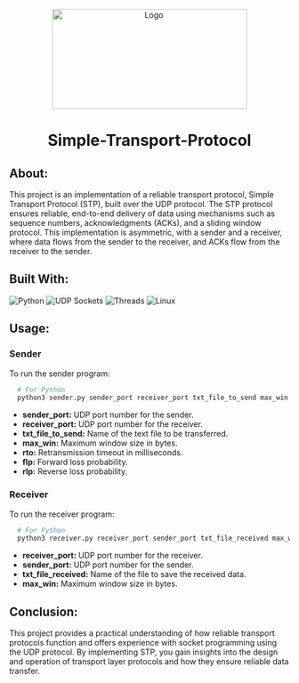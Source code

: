 <div class="Image" align="center">
  <img src="https://media.geeksforgeeks.org/wp-content/uploads/20240226104348/UDP-gif.gif" alt="Logo" width="350" height="180">
</div>
<h1 align="center">Simple-Transport-Protocol</h1>

## About: 
This project is an implementation of a reliable transport protocol, Simple Transport Protocol (STP), built over the UDP protocol. The STP protocol ensures reliable, end-to-end delivery of data using mechanisms such as sequence numbers, acknowledgments (ACKs), and a sliding window protocol. This implementation is asymmetric, with a sender and a receiver, where data flows from the sender to the receiver, and ACKs flow from the receiver to the sender.

## Built With: 
![Python](https://img.shields.io/badge/python-3670A0?style=for-the-badge&logo=python&logoColor=ffdd54) 
![UDP Sockets](https://img.shields.io/badge/UDP%20Sockets-EF0092?logo=rsocket&logoColor=fff&style=for-the-badge)
![Threads](https://img.shields.io/badge/Threads-000?logo=threads&logoColor=fff&style=for-the-badge)
![Linux](https://img.shields.io/badge/Linux-FCC624?style=for-the-badge&logo=linux&logoColor=black)

## Usage:
### Sender
To run the sender program:
```sh
  # For Python 
  python3 sender.py sender_port receiver_port txt_file_to_send max_win rto flp rlp
```
* **sender_port:** UDP port number for the sender.
* **receiver_port:** UDP port number for the receiver.
* **txt_file_to_send:** Name of the text file to be transferred.
* **max_win:** Maximum window size in bytes.
* **rto:** Retransmission timeout in milliseconds.
* **flp:** Forward loss probability.
* **rlp:** Reverse loss probability.

### Receiver
To run the receiver program:
```sh
  # For Python
  python3 receiver.py receiver_port sender_port txt_file_received max_win
```
* **receiver_port:** UDP port number for the receiver.
* **sender_port:** UDP port number for the sender.
* **txt_file_received:** Name of the file to save the received data.
* **max_win:** Maximum window size in bytes.

## Conclusion:
This project provides a practical understanding of how reliable transport protocols function and offers experience with socket programming using the UDP protocol. By implementing STP, you gain insights into the design and operation of transport layer protocols and how they ensure reliable data transfer.
